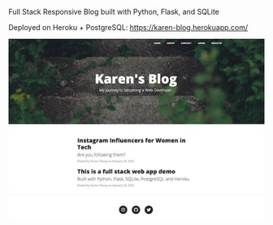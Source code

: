 Full Stack Responsive Blog built with Python, Flask, and SQLite 

Deployed on Heroku + PostgreSQL:
https://karen-blog.herokuapp.com/

![Full Stack Blo](https://github.com/karen-developer/flask-blog-with-users/blob/master/static/img/flask-blog-with-users.jpg?raw=true)
